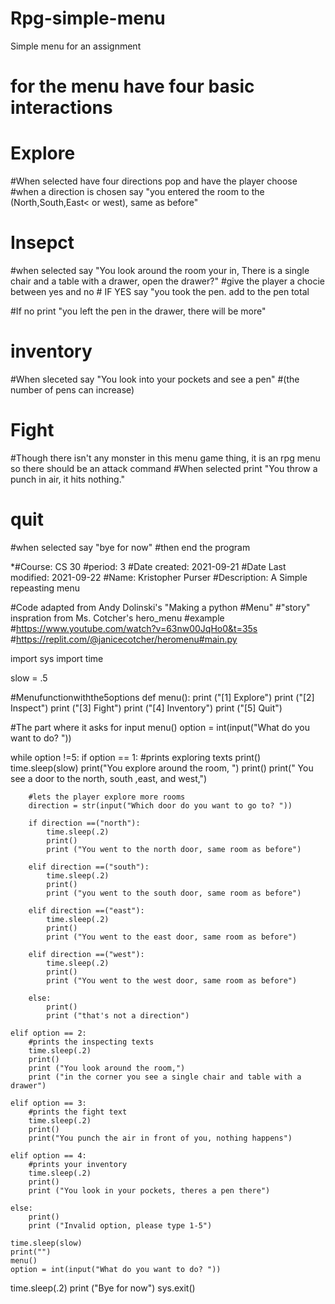 # Rpg-simple-menu
Simple menu for an assignment

# for the menu have four basic interactions
# Explore
  #When selected have four directions pop and have the player choose
  #when a direction is chosen say "you entered the room to the (North,South,East< or west), same as before"
# Insepct
  #when selected say "You look around the room your in, There is a single chair and a table with a drawer, open the drawer?"
    #give the player a chocie between yes and no
    # IF YES say "you took the pen.
      add to the pen total
      
   #If no print "you left the pen in the drawer, there will be more"
   
# inventory
  #When sleceted say "You look into your pockets and see a pen"
  #(the number of pens can increase)
  
 # Fight
  #Though there isn't any monster in this menu game thing, it is an rpg menu so there should be an attack command
  #When selected print "You throw a punch in air, it hits nothing."
  
# quit
  #when selected say "bye for now"
  #then end the program










*#Course: CS 30
#period: 3
#Date created: 2021-09-21
#Date Last modified: 2021-09-22
#Name: Kristopher Purser
#Description: A Simple repeasting menu

#Code adapted from Andy Dolinski's "Making a python #Menu"
#"story" inspration from Ms. Cotcher's hero_menu  #example
#https://www.youtube.com/watch?v=63nw00JqHo0&t=35s
#https://replit.com/@janicecotcher/heromenu#main.py

import sys
import time

slow = .5

#Menufunctionwiththe5options
def menu():
    print ("[1] Explore")
    print ("[2] Inspect")
    print ("[3] Fight")
    print ("[4] Inventory")
    print ("[5] Quit")




#The part where it asks for input
menu()
option = int(input("What do you want to do? "))


while option !=5:
    if option == 1:
        #prints exploring texts
        print()
        time.sleep(slow)
        print("You explore around the room, ")
        print()
        print(" You see a door to the north, south ,east, and west,")

        #lets the player explore more rooms
        direction = str(input("Which door do you want to go to? "))

        if direction ==("north"):
            time.sleep(.2)
            print()
            print ("You went to the north door, same room as before")

        elif direction ==("south"):
            time.sleep(.2)
            print()
            print ("you went to the south door, same room as before")

        elif direction ==("east"):
            time.sleep(.2)
            print()
            print ("You went to the east door, same room as before")

        elif direction ==("west"):
            time.sleep(.2)
            print()
            print ("You went to the west door, same room as before")

        else:
            print()
            print ("that's not a direction")

    elif option == 2:
        #prints the inspecting texts
        time.sleep(.2)
        print()
        print ("You look around the room,")
        print ("in the corner you see a single chair and table with a drawer")

    elif option == 3:
        #prints the fight text
        time.sleep(.2)
        print()
        print("You punch the air in front of you, nothing happens")

    elif option == 4:
        #prints your inventory
        time.sleep(.2)
        print()
        print ("You look in your pockets, theres a pen there")

    else:
        print()
        print ("Invalid option, please type 1-5")

    time.sleep(slow)
    print("")
    menu()
    option = int(input("What do you want to do? "))

time.sleep(.2)
print ("Bye for now")
sys.exit()
